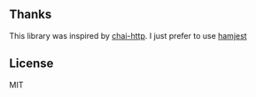 ## Thanks

This library was inspired by [chai-http](https://github.com/chaijs/chai-http). I just prefer to use [hamjest](https://github.com/rluba/hamjest)

## License

MIT 

